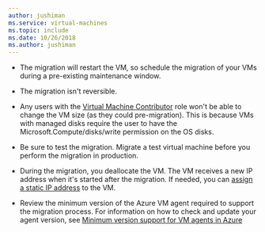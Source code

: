 ```yaml
---
author: jushiman
ms.service: virtual-machines
ms.topic: include
ms.date: 10/26/2018
ms.author: jushiman
---
```


* The migration will restart the VM, so schedule the migration of your VMs during a pre-existing maintenance window. 

* The migration isn't reversible. 

* Any users with the [Virtual Machine Contributor](../articles/role-based-access-control/built-in-roles.md#virtual-machine-contributor) role won't be able to change the VM size (as they could pre-migration). This is because VMs with managed disks require the user to have the Microsoft.Compute/disks/write permission on the OS disks.

* Be sure to test the migration. Migrate a test virtual machine before you perform the migration in production.

* During the migration, you deallocate the VM. The VM receives a new IP address when it's started after the migration. If needed, you can [assign a static IP address](../articles/virtual-network/ip-services/public-ip-addresses.md) to the VM.

* Review the minimum version of the Azure VM agent required to support the migration process. For information on how to check and update your agent version, see [Minimum version support for VM agents in Azure](https://support.microsoft.com/help/4049215/extensions-and-virtual-machine-agent-minimum-version-support)

